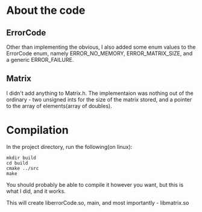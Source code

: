 # About the code
## ErrorCode
Other than implementing the obvious, I also added some enum values to the ErrorCode enum, 
namely ERROR\_NO\_MEMORY, ERROR\_MATRIX\_SIZE, and a generic ERROR\_FAILURE.

## Matrix
I didn't add anything to Matrix.h.
The implementaion was nothing out of the ordinary - two unsigned ints for the size of the matrix stored, 
and a pointer to the array of elements(array of doubles).


# Compilation
In the project directory, run the following(on linux):

```
mkdir build
cd build
cmake ../src
make
```

You should probably be able to compile it however you want, but this is what I did, and it works.

This will create liberrorCode.so, main, and most importantly - libmatrix.so
